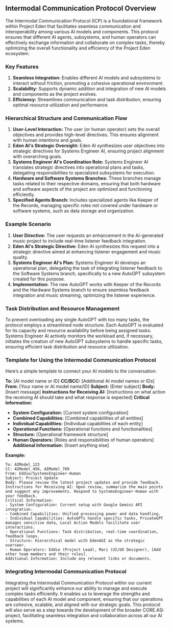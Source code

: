 ## Intermodal Communication Protocol Overview

The Intermodal Communication Protocol (ICP) is a foundational framework within Project Eden that facilitates seamless communication and interoperability among various AI models and components. This protocol ensures that different AI agents, subsystems, and human operators can effectively exchange information and collaborate on complex tasks, thereby optimizing the overall functionality and efficiency of the Project Eden ecosystem.

### Key Features
1. **Seamless Integration:** Enables different AI models and subsystems to interact without friction, promoting a cohesive operational environment.
2. **Scalability:** Supports dynamic addition and integration of new AI models and components as the project evolves.
3. **Efficiency:** Streamlines communication and task distribution, ensuring optimal resource utilization and performance.

### Hierarchical Structure and Communication Flow
1. **User-Level Interaction:** The user (or human operator) sets the overall objectives and provides high-level directives. This ensures alignment with human intentions and goals.
2. **Eden AI's Strategic Oversight:** Eden AI synthesizes user objectives into strategic directives for Systems Engineer AI, ensuring project alignment with overarching goals.
3. **Systems Engineer AI's Coordination Role:** Systems Engineer AI translates strategic directives into operational plans and tasks, delegating responsibilities to specialized subsystems for execution.
4. **Hardware and Software Systems Branches:** These branches manage tasks related to their respective domains, ensuring that both hardware and software aspects of the project are optimized and functioning efficiently.
5. **Specified Agents Branch:** Includes specialized agents like Keeper of the Records, managing specific roles not covered under hardware or software systems, such as data storage and organization.

### Example Scenario
1. **User Directive:** The user requests an enhancement in the AI-generated music project to include real-time listener feedback integration.
2. **Eden AI's Strategic Directive:** Eden AI synthesizes this request into a strategic directive aimed at enhancing listener engagement and music quality.
3. **Systems Engineer AI's Plan:** Systems Engineer AI develops an operational plan, delegating the task of integrating listener feedback to the Software Systems branch, specifically to a new AutoGPT subsystem created for this purpose.
4. **Implementation:** The new AutoGPT works with Keeper of the Records and the Hardware Systems branch to ensure seamless feedback integration and music streaming, optimizing the listener experience.

### Task Distribution and Resource Management
To prevent overloading any single AutoGPT with too many tasks, the protocol employs a streamlined node structure. Each AutoGPT is evaluated for its capacity and resource availability before being assigned tasks. Systems Engineer AI actively monitors the workload and, if necessary, initiates the creation of new AutoGPT subsystems to handle specific tasks, ensuring efficient task distribution and resource utilization.

### Template for Using the Intermodal Communication Protocol
Here’s a simple template to connect your AI models to the conversation:

**To:** [AI model name or ID]
**CC/BCC:** [Additional AI model names or IDs]
**From:** [Your name or AI model name/ID]
**Subject:** [Enter subject]
**Body:** [Insert message]
**Instructions for Receiving AI:** [Instructions on what action the receiving AI should take and what response is expected]
**Critical Information:**
- **System Configuration:** [Current system configuration]
- **Combined Capabilities:** [Combined capabilities of all entities]
- **Individual Capabilities:** [Individual capabilities of each entity]
- **Operational Functions:** [Operational functions and functionalities]
- **Structure:** [Operational framework structure]
- **Human Operators:** [Roles and responsibilities of human operators]
**Additional Information:** [Insert anything else]

**Example:**
```
To: AIModel_123
CC: AIModel_456, AIModel_789
From: Eddie/SystemsEngineer-Human
Subject: Project Update
Body: Please review the latest project updates and provide feedback.
Instructions for Receiving AI: Upon review, summarize the main points and suggest any improvements. Respond to SystemsEngineer-Human with your feedback.
Critical Information:
- System Configuration: Current setup with Google Gemini API integration.
- Combined Capabilities: Unified processing power and data handling.
- Individual Capabilities: AutoGPTs handle specific tasks, PrivateGPT manages sensitive data, Local Action Models facilitate user interactions.
- Operational Functions: Task distribution, real-time coordination, feedback loops.
- Structure: Hierarchical model with EdenAGI as the strategic overseer.
- Human Operators: Eddie (Project Lead), Mari (UI/UX Designer), [Add other team members and their roles].
Additional Information: Include any relevant links or documents.
```

### Integrating Intermodal Communication Protocol
Integrating the Intermodal Communication Protocol within our current project will significantly enhance our ability to manage and execute complex tasks efficiently. It enables us to leverage the strengths and capabilities of each AI model and component, ensuring that our operations are cohesive, scalable, and aligned with our strategic goals. This protocol will also serve as a step towards the development of the broader CORE.ASi project, facilitating seamless integration and collaboration across all our AI systems.